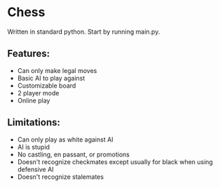 # Chess
Written in standard python. Start by running main.py.

## Features:
- Can only make legal moves
- Basic AI to play against
- Customizable board
- 2 player mode
- Online play

## Limitations:
- Can only play as white against AI
- AI is stupid
- No castling, en passant, or promotions
- Doesn't recognize checkmates except usually for black when
  using defensive AI
- Doesn't recognize stalemates
